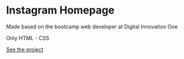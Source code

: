 # Instagram Homepage

Made based on the bootcamp web developer at Digital Innovation One


Only  HTML - CSS 

<a href="https://instagram-homepage.vercel.app"/>See the project</a> 
